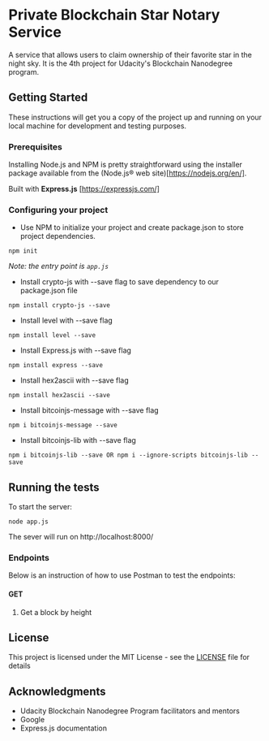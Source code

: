 # Private Blockchain Star Notary Service

A service that allows users to claim ownership of their favorite star in the night sky. It is the 4th project for Udacity's Blockchain Nanodegree program.

## Getting Started

These instructions will get you a copy of the project up and running on your local machine for development and testing purposes.

### Prerequisites

Installing Node.js and NPM is pretty straightforward using the installer package available from the (Node.js® web site)[https://nodejs.org/en/].

Built with **Express.js** [https://expressjs.com/]

### Configuring your project

- Use NPM to initialize your project and create package.json to store project dependencies.
```
npm init
```
*Note: the entry point is `app.js`*
- Install crypto-js with --save flag to save dependency to our package.json file
```
npm install crypto-js --save
```
- Install level with --save flag
```
npm install level --save
```
- Install Express.js with --save flag
```
npm install express --save
```
- Install hex2ascii with --save flag
```
npm install hex2ascii --save
```
- Install bitcoinjs-message with --save flag
```
npm i bitcoinjs-message --save
```
- Install bitcoinjs-lib with --save flag
```
npm i bitcoinjs-lib --save OR npm i --ignore-scripts bitcoinjs-lib --save
```
## Running the tests
To start the server:
```
node app.js
```
The sever will run on http://localhost:8000/

### Endpoints
Below is an instruction of how to use Postman to test the endpoints:
#### GET
1. Get a block by height


## License
This project is licensed under the MIT License - see the [LICENSE](LICENSE) file for details

## Acknowledgments
* Udacity Blockchain Nanodegree Program facilitators and mentors
* Google
* Express.js documentation